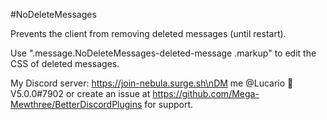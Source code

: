 #NoDeleteMessages

Prevents the client from removing deleted messages (until restart).

Use ".message.NoDeleteMessages-deleted-message .markup" to edit the CSS of deleted messages.

My Discord server: https://join-nebula.surge.sh\nDM me @Lucario 🌌 V5.0.0#7902 or create an issue at https://github.com/Mega-Mewthree/BetterDiscordPlugins for support.

